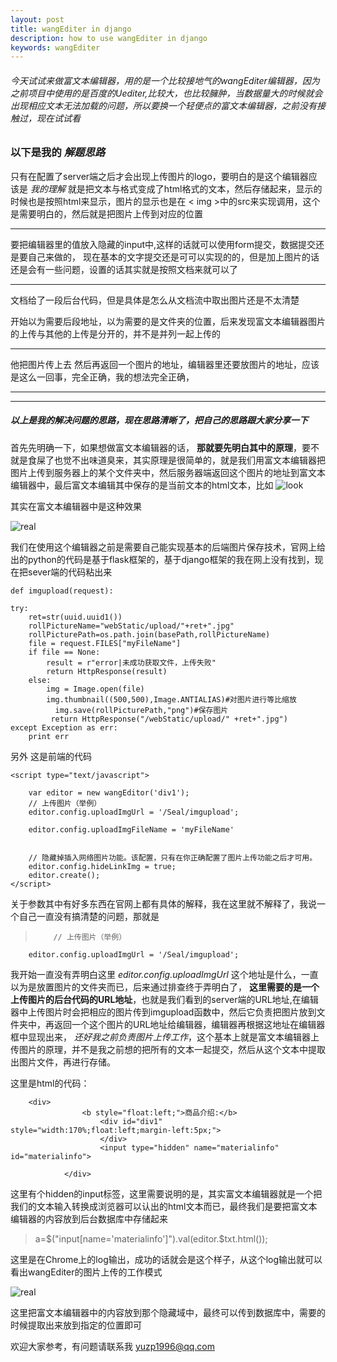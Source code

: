 ```yaml
---
layout: post
title: wangEditer in django
description: how to use wangEditer in django
keywords: wangEditer
---
```


###### 今天试试来做富文本编辑器，用的是一个比较接地气的wangEditer编辑器，因为之前项目中使用的是百度的Uediter,比较大，也比较臃肿，当数据量大的时候就会出现相应文本无法加载的问题，所以要换一个轻便点的富文本编辑器，之前没有接触过，现在试试看

### 以下是我的 *解题思路*

只有在配置了server端之后才会出现上传图片的logo，要明白的是这个编辑器应该是 *我的理解* 就是把文本与格式变成了html格式的文本，然后存储起来，显示的时候也是按照html来显示，图片的显示也是在 < img >中的src来实现调用，这个是需要明白的，然后就是把图片上传到对应的位置
***
要把编辑器里的值放入隐藏的input中,这样的话就可以使用form提交，数据提交还是要自己来做的，
现在基本的文字提交还是可可以实现的的，但是加上图片的话还是会有一些问题，设置的话其实就是按照文档来就可以了

***
文档给了一段后台代码，但是具体是怎么从文档流中取出图片还是不太清楚

开始以为需要后段地址，以为需要的是文件夹的位置，后来发现富文本编辑器图片的上传与其他的上传是分开的，并不是并列一起上传的

****
他把图片传上去 然后再返回一个图片的地址，编辑器里还要放图片的地址，应该是这么一回事，完全正确，我的想法完全正确，

***

***
##### 以上是我的解决问题的思路，现在思路清晰了，把自己的思路跟大家分享一下

首先先明确一下，如果想做富文本编辑器的话， **那就要先明白其中的原理**，要不就是食屎了也觉不出味道臭来，其实原理是很简单的，就是我们用富文本编辑器把图片上传到服务器上的某个文件夹中，然后服务器端返回这个图片的地址到富文本编辑器中，最后富文本编辑其中保存的是当前文本的html文本，比如
![look](https://raw.githubusercontent.com/yuzp1996/yuzp1996.github.io/master/websites/look.png)

其实在富文本编辑器中是这种效果

![real](https://raw.githubusercontent.com/yuzp1996/yuzp1996.github.io/master/websites/real.png)



我们在使用这个编辑器之前是需要自己能实现基本的后端图片保存技术，官网上给出的python的代码是基于flask框架的，基于django框架的我在网上没有找到，现在把sever端的代码粘出来

    def imgupload(request):

    try:
        ret=str(uuid.uuid1())
        rollPictureName="webStatic/upload/"+ret+".jpg"
        rollPicturePath=os.path.join(basePath,rollPictureName)
        file = request.FILES["myFileName"]
        if file == None:
            result = r"error|未成功获取文件，上传失败"
            return HttpResponse(result)
        else:
            img = Image.open(file)
            img.thumbnail((500,500),Image.ANTIALIAS)#对图片进行等比缩放
              img.save(rollPicturePath,"png")#保存图片
             return HttpResponse("/webStatic/upload/" +ret+".jpg")
    except Exception as err:
        print err



另外 这是前端的代码

    <script type="text/javascript">

        var editor = new wangEditor('div1');
        // 上传图片（举例）
        editor.config.uploadImgUrl = '/Seal/imgupload';

        editor.config.uploadImgFileName = 'myFileName'


        // 隐藏掉插入网络图片功能。该配置，只有在你正确配置了图片上传功能之后才可用。
        editor.config.hideLinkImg = true;
        editor.create();
    </script>


关于参数其中有好多东西在官网上都有具体的解释，我在这里就不解释了，我说一个自己一直没有搞清楚的问题，那就是


>         // 上传图片（举例）  
        editor.config.uploadImgUrl = '/Seal/imgupload';



我开始一直没有弄明白这里 *editor.config.uploadImgUrl* 这个地址是什么，一直以为是放置图片的文件夹而已，后来通过排查终于弄明白了， **这里需要的是一个上传图片的后台代码的URL地址**，也就是我们看到的server端的URL地址,在编辑器中上传图片时会把相应的图片传到imgupload函数中，然后它负责把图片放到文件夹中，再返回一个这个图片的URL地址给编辑器，编辑器再根据这地址在编辑器框中显现出来， *还好我之前负责图片上传工作*，这个基本上就是富文本编辑器上传图片的原理，并不是我之前想的把所有的文本一起提交，然后从这个文本中提取出图片文件，再进行存储。

这里是html的代码：


   		<div>
                    <b style="float:left;">商品介绍:</b>
                        <div id="div1" style="width:170%;float:left;margin-left:5px;">
                        </div>
                        <input type="hidden" name="materialinfo" id="materialinfo">

                </div>



这里有个hidden的input标签，这里需要说明的是，其实富文本编辑器就是一个把我们的文本输入转换成浏览器可以认出的html文本而已，最终我们是要把富文本编辑器的内容放到后台数据库中存储起来

>  a=$("input[name='materialinfo']").val(editor.$txt.html());

这里是在Chrome上的log输出，成功的话就会是这个样子，从这个log输出就可以看出wangEditer的图片上传的工作模式

![real](https://raw.githubusercontent.com/yuzp1996/yuzp1996.github.io/master/websites/pro.png)




这里把富文本编辑器中的内容放到那个隐藏域中，最终可以传到数据库中，需要的时候提取出来放到指定的位置即可



欢迎大家参考，有问题请联系我 yuzp1996@qq.com
